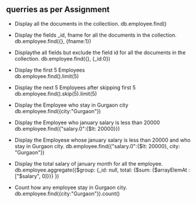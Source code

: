 ## querries as per Assignment 



* Display all the documents in the collectiion.
db.employee.find()

* Display the fields _id, fname  for all the documents in the collection.
db.employee.find({}, {fname:1})

* Displaythe all fields   but exclude the field id for all the documents in the collection.
db.employee.find({}, {_id:0})

* Display the first 5 Employees  
db.employee.find().limit(5)

* Display the next 5 Employees after skipping first 5
db.employee.find().skip(5).limit(5)

* Display the Employee who stay in Gurgaon city 
db.employee.find({city:"Gurgaon"})

* Display the Employee who january salary is less than 20000
db.employee.find({"salary.0":{$lt: 20000}})

* Display the Employese whose january salary is less than 20000 and who stay in Gurgaon city.
 db.employee.find({"salary.0":{$lt: 20000}, city: "Gurgaon"})

* Display the total salary of january month for all the employee.
db.employee.aggregate({$group: {_id: null, total: {$sum: {$arrayElemAt : ["$salary", 0]}}} })

* Count how any employee stay in Gurgaon city.
db.employee.find({city:"Gurgaon"}).count()
